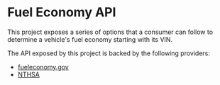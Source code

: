 # Fuel Economy API
This project exposes a series of options that a consumer can follow to determine a vehicle's fuel economy starting with its VIN.

The API exposed by this project is backed by the following providers:
- [fueleconomy.gov](https://www.fueleconomy.gov/feg/ws)
- [NTHSA](https://vpic.nhtsa.dot.gov/api)